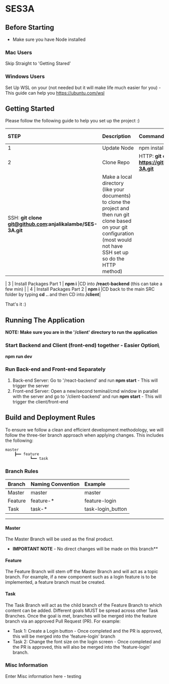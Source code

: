 # SES3A

## Before Starting
* Make sure you have Node installed 

### Mac Users
Skip Straight to 'Getting Stared'

### Windows Users
Set Up WSL on your (not needed but it will make life much easier for you) - This guide can help you https://ubuntu.com/wsl


## Getting Started

Please follow the following guide to help you set up the project :) 

| STEP    |Description              | Command                              | Additional Notes |
|:--------|:------------------------|:-------------------------------------|------------------|
| 1       | Update Node             | npm install -g npm@7.21.0            |                  |
| 2       | Clone Repo              | HTTP: <b>git clone https://github.com/anjalikalambe/SES-3A.git</b>
SSH: <b>git clone git@github.com:anjalikalambe/SES-3A.git</b>              | Make a local directory (like your documents) to clone the project and then run git clone based on your git configuration (most would not have SSH set up so do the HTTP method)                      |

| 3       | Install Packages Part 1 | <b>npm i</b>                         |CD into <b>/react-backend</b> (this can take a few min) |
| 4       | Install Packages Part 2 | <b>npm i</b>                         |CD back to the main SRC folder by typing <b> cd .. </b> and then CD into <b>/client</b>|

That's it :) 


## Running The Application
<b>NOTE: Make sure you are in the '/client' directory to run the application</b>

### Start Backend and Client (front-end) together - Easier Option\
<b>npm run dev</b>

### Run Back-end and Front-end Separately
1) Back-end Server: Go to '/react-backend' and run <b>npm start</b> - This will trigger the server
2) Front-end Server: Open a new/second teminal/cmd window in parallel with the server and go to '/client-backend' and run <b>npm start</b> - This will trigger the client/front-end


## Build and Deployment Rules
To ensure we follow a clean and efficient development methodology, we will follow the three-tier branch approach when applying changes. This includes the following:

```
master
    ┣━━ feature
           ┗━━ task
```

### Branch Rules

| Branch  | Naming Convention| Example           |
|:--------|:-----------------|:------------------|
| Master  | master           | master            |
| Feature | feature-*        | feature-login     |    
| Task    | task-*           | task-login_button |

***

#### Master

The Master Branch will be used as the final product.
* <b>IMPORTANT NOTE</b> - No direct changes will be made on this branch**

#### Feature

The Feature Branch will stem off the Master Branch and will act as a topic branch. For example, if a new component such as a login feature is to be implemented, a feature branch must be created.

#### Task

The Task Branch will act as the child branch of the Feature Branch to which content can be added. Different goals MUST be spread across other Task Branches. Once the goal is met, branches will be merged into the feature branch via an approved Pull Request (PR). For example:
* Task 1: Create a Login button - Once completed and the PR is approved, this will be merged into the 'feature-login' branch
* Task 2: Change the font size on the login screen - Once completed and the PR is approved, this will also be merged into the 'feature-login' branch. 

### Misc Information

Enter Misc information here - testing